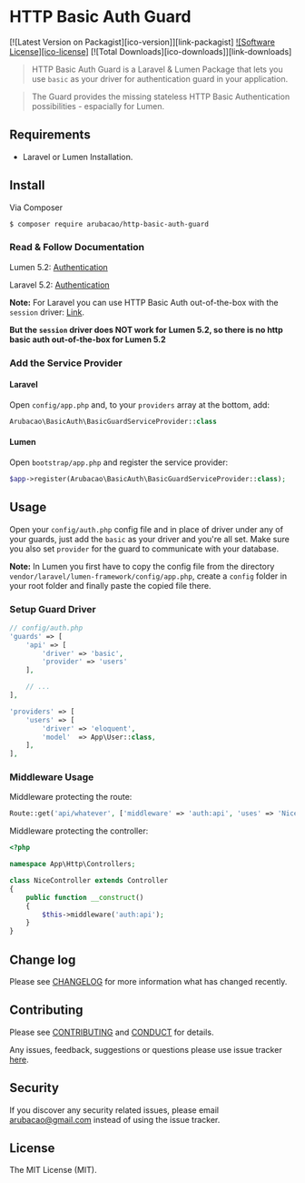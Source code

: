 # HTTP Basic Auth Guard
[![Latest Version on Packagist][ico-version]][link-packagist] [![Software License][ico-license]](LICENSE.md) [![Total Downloads][ico-downloads]][link-downloads]

> HTTP Basic Auth Guard is a Laravel & Lumen Package that lets you use `basic` as your driver for authentication guard in your application.

> The Guard provides the missing stateless HTTP Basic Authentication possibilities - espacially for Lumen.

## Requirements
- Laravel or Lumen Installation.

## Install
Via Composer

```bash
$ composer require arubacao/http-basic-auth-guard
```

### Read & Follow Documentation
Lumen 5.2: [Authentication](https://lumen.laravel.com/docs/5.2/authentication)

Laravel 5.2: [Authentication](https://laravel.com/docs/5.2/authentication)

**Note:** For Laravel you can use HTTP Basic Auth out-of-the-box with the `session` driver: [Link](https://laravel.com/docs/5.2/authentication#stateless-http-basic-authentication).

 **But the `session` driver does NOT work for Lumen 5.2, so there is no http basic auth out-of-the-box for Lumen 5.2**

### Add the Service Provider
#### Laravel
Open `config/app.php` and, to your `providers` array at the bottom, add:

```php
Arubacao\BasicAuth\BasicGuardServiceProvider::class
```

#### Lumen
Open `bootstrap/app.php` and register the service provider:

```php
$app->register(Arubacao\BasicAuth\BasicGuardServiceProvider::class);
```

## Usage
Open your `config/auth.php` config file and in place of driver under any of your guards, just add the `basic` as your driver and you're all set. Make sure you also set `provider` for the guard to communicate with your database.

**Note:** In Lumen you first have to copy the config file from the directory `vendor/laravel/lumen-framework/config/app.php`, create a `config` folder in your root folder and finally paste the copied file there.

### Setup Guard Driver

```php
// config/auth.php
'guards' => [
    'api' => [
        'driver' => 'basic',
        'provider' => 'users'
    ],

    // ...
],

'providers' => [
    'users' => [
        'driver' => 'eloquent',
        'model'  => App\User::class,
    ],
],
```

### Middleware Usage
Middleware protecting the route:

```php
Route::get('api/whatever', ['middleware' => 'auth:api', 'uses' => 'NiceController@awesome']);
```

Middleware protecting the controller:

```php
<?php

namespace App\Http\Controllers;

class NiceController extends Controller
{
    public function __construct()
    {
        $this->middleware('auth:api');
    }
}
```

## Change log
Please see [CHANGELOG](CHANGELOG.md) for more information what has changed recently.

## Contributing
Please see [CONTRIBUTING](CONTRIBUTING.md) and [CONDUCT](CONDUCT.md) for details.

Any issues, feedback, suggestions or questions please use issue tracker [here](https://github.com/arubacao/http-basic-auth-guard/issues).

## Security
If you discover any security related issues, please email arubacao@gmail.com instead of using the issue tracker.

## License
The MIT License (MIT).
